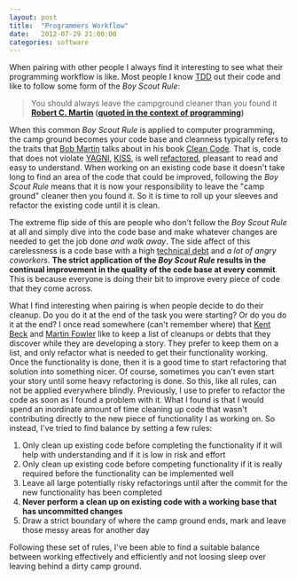 ```yaml
---
layout: post
title:  "Programmers Workflow"
date:   2012-07-29 21:00:00
categories: software
---
```


When pairing with other people I always find it interesting to see what their
programming workflow is like. Most people I know
[TDD](http://amzn.to/2fmk3bu)
out their code and like to follow some form of the _Boy Scout Rule_:

<!--more-->

> You should always leave the campground cleaner than you found it **[Robert C.
> Martin](http://www.objectmentor.com/omTeam/martin_r.html) ([quoted in the
> context of
> programming](http://www.infoq.com/presentations/Robert-C.-Martin-Bad-Code))**

When this common _Boy Scout Rule_ is applied to computer programming, the camp
ground becomes your code base and cleanness typically refers to the traits that
[Bob Martin](http://www.objectmentor.com/omTeam/martin_r.html) talks about in
his book [Clean
Code](http://amzn.to/2eaqqPy).
That is, code that does not violate
[YAGNI](http://c2.com/cgi/wiki?YouArentGonnaNeedIt),
[KISS](http://catb.org/jargon/html/K/KISS-Principle.html), is well
[refactored](http://c2.com/cgi/wiki?WhatIsRefactoring), pleasant to read and
easy to understand. When working on an existing code base it doesn't take long
to find an area of the code that could be improved, following the _Boy Scout
Rule_ means that it is now your responsibility to leave the "camp ground"
cleaner then you found it. So it is time to roll up your sleeves and refactor
the existing code until it is clean.

The extreme flip side of this are people who don't follow the _Boy Scout Rule_
at all and simply dive into the code base and make whatever changes are needed
to get the job done _and walk away_. The side affect of this carelessness is a
code base with a high [technical
debt](http://martinfowler.com/bliki/TechnicalDebt.html) and _a lot of angry
coworkers_. **The strict application of the _Boy Scout Rule_ results in the
continual improvement in the quality of the code base at every commit**. This
is because everyone is doing their bit to improve every piece of code that they
come across.

What I find interesting when pairing is when people decide to do their cleanup.
Do you do it at the end of the task you were starting? Or do you do it at the
end? I once read somewhere (can't remember where) that [Kent
Beck](https://twitter.com/kentbeck) and [Martin
Fowler](http://martinfowler.com/) like to keep a list of cleanups or debts that
they discover while they are developing a story. They prefer to keep them on a
list, and only refactor what is needed to get their functionality working. Once
the functionality is done, then it is a good time to start refactoring that
solution into something nicer. Of course, sometimes you can't even start your
story until some heavy refactoring is done. So this, like all rules, can not be
applied everywhere blindly. Previously, I use to prefer to refactor the code as
soon as I found a problem with it. What I found is that I would spend an
inordinate amount of time cleaning up code that wasn't contributing directly to
the new piece of functionality I as working on. So instead, I've tried to find
balance by setting a few rules:

1.  Only clean up existing code before completing the functionality if it will
help with understanding and if it is low in risk and effort
2.  Only clean up existing code before competing functionality if it is really
required before the functionality can be implemented well
3.  Leave all large potentially risky refactorings until after the commit for
the new functionality has been completed
4.  **Never perform a clean up on existing code with a working base that has
uncommitted changes**
5.  Draw a strict boundary of where the camp ground ends, mark and leave those
messy areas for another day

Following these set of rules, I've been able to find a suitable balance between
working effectively and efficiently and not loosing sleep over leaving behind a
dirty camp ground.
